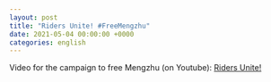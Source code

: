 ```yaml
---
layout: post
title: "Riders Unite! #FreeMengzhu"
date: 2021-05-04 00:00:00 +0000
categories: english
---
```


Video for the campaign to free Mengzhu (on Youtube): 
[Riders Unite!](https://www.youtube.com/watch?v=EJ23-mKIdus)
